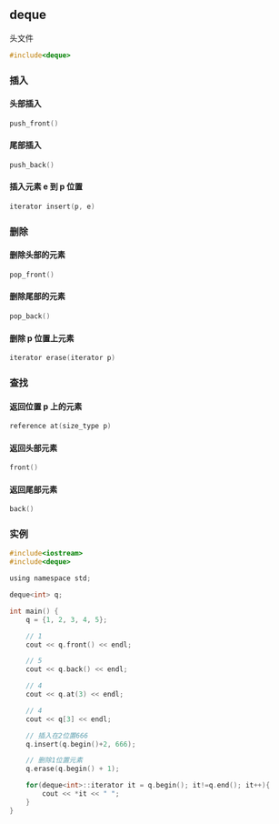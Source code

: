<!--
 * @Description: 
 * @Version: 1.0
 * @Author: DaLao
 * @Email: dalao_li@163.com
 * @Date: 2021-07-16 22:43:26
 * @LastEditors: DaLao
 * @LastEditTime: 2022-09-04 13:09:00
-->

## deque

头文件

```c++
#include<deque>
```


### 插入

#### 头部插入

```c
push_front()
```

#### 尾部插入

```c
push_back()
```

#### 插入元素 e 到 p 位置

```c
iterator insert(p, e)
```


### 删除

#### 删除头部的元素

```c
pop_front()
```

#### 删除尾部的元素

```c
pop_back()
```

#### 删除 p 位置上元素

```c
iterator erase(iterator p)
```


### 查找

#### 返回位置 p 上的元素

```c
reference at(size_type p)
```

#### 返回头部元素

```c
front()
```

#### 返回尾部元素

```c
back()
```


### 实例

```c
#include<iostream>
#include<deque>

using namespace std;

deque<int> q;

int main() {
    q = {1, 2, 3, 4, 5};

    // 1
    cout << q.front() << endl;

    // 5
    cout << q.back() << endl;

    // 4
    cout << q.at(3) << endl;

    // 4
    cout << q[3] << endl;

    // 插入在2位置666
    q.insert(q.begin()+2, 666);

    // 删除1位置元素
    q.erase(q.begin() + 1);

    for(deque<int>::iterator it = q.begin(); it!=q.end(); it++){
        cout << *it << " ";
    }
}
```



